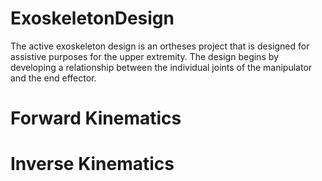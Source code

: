 # ExoskeletonDesign

The active exoskeleton design is an ortheses project that is designed for assistive purposes for the upper extremity. The design begins by developing a relationship between the individual joints of the manipulator and the end effector. 

# Forward Kinematics 

# Inverse Kinematics 
